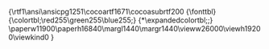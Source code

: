 {\rtf1\ansi\ansicpg1251\cocoartf1671\cocoasubrtf200
{\fonttbl}
{\colortbl;\red255\green255\blue255;}
{\*\expandedcolortbl;;}
\paperw11900\paperh16840\margl1440\margr1440\vieww26000\viewh19200\viewkind0
}